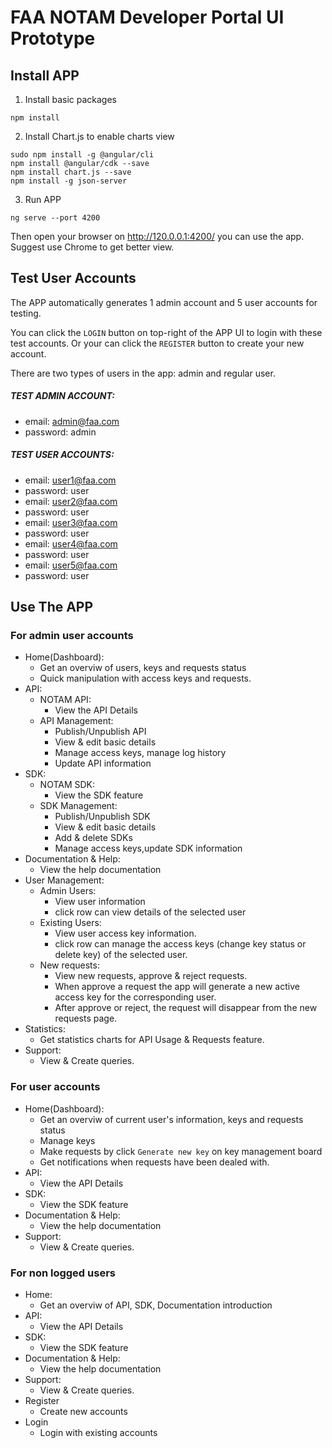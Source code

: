 # FAA NOTAM Developer Portal UI Prototype
## Install APP
1. Install basic packages
```
npm install
```
2. Install Chart.js to enable charts view
```
sudo npm install -g @angular/cli
npm install @angular/cdk --save
npm install chart.js --save
npm install -g json-server
```
3. Run APP
```
ng serve --port 4200
```
Then open your browser on http://120.0.0.1:4200/ you can use the app. Suggest use Chrome to get better view.

## Test User Accounts
The APP automatically generates 1 admin account and 5 user accounts for testing.

You can click the `LOGIN` button on top-right of the APP UI to login with these test accounts. Or your can click the `REGISTER` button to create your new account.

There are two types of users in the app: admin and regular user.

##### TEST ADMIN ACCOUNT:
- email: admin@faa.com
- password: admin

##### TEST USER ACCOUNTS:
- email: user1@faa.com
- password: user
- email: user2@faa.com
- password: user
- email: user3@faa.com
- password: user
- email: user4@faa.com
- password: user
- email: user5@faa.com
- password: user

## Use The APP
### For admin user accounts
- Home(Dashboard): 
    - Get an overviw of users, keys and requests status
    - Quick manipulation with access keys and requests.
- API:
  - NOTAM API: 
    - View the API Details
  - API Management: 
    - Publish/Unpublish API
    - View & edit basic details
    - Manage access keys, manage log history
    - Update API information  
- SDK:
  - NOTAM SDK:
    - View the SDK feature
  - SDK Management: 
    - Publish/Unpublish SDK
    - View & edit basic details
    - Add & delete SDKs
    - Manage access keys,update SDK information   
- Documentation & Help: 
  - View the help documentation
- User Management:
  - Admin Users: 
    - View user information
    - click row can view details of the selected user
  - Existing Users: 
    - View user access key information.
    - click row can manage the access keys (change key status or delete key) of the selected user.
  - New requests: 
    - View new requests, approve & reject requests. 
    - When approve a request the app will generate a new active access key for the corresponding user.
    - After approve or reject, the request will disappear from the new requests page.
- Statistics:
  - Get statistics charts for API Usage & Requests feature.
- Support:
  - View & Create queries. 

### For user accounts
- Home(Dashboard): 
    - Get an overviw of current user's information, keys and requests status
    - Manage keys
    - Make requests by click `Generate new key` on key management board
    - Get notifications when requests have been dealed with.
- API:
  - View the API Details
- SDK:
   - View the SDK feature
- Documentation & Help: 
  - View the help documentation
- Support:
  - View & Create queries.
  
### For non logged users
- Home: 
    - Get an overviw of API, SDK, Documentation introduction
- API:
  - View the API Details
- SDK:
   - View the SDK feature
- Documentation & Help: 
  - View the help documentation
- Support:
  - View & Create queries.
- Register
  - Create new accounts
- Login
  - Login with existing accounts

